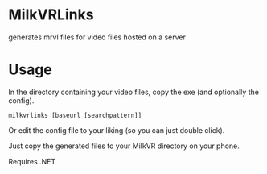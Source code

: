 # MilkVRLinks
generates mrvl files for video files hosted on a server

Usage
=====

In the directory containing your video files, copy the exe (and optionally the config).

```
milkvrlinks [baseurl [searchpattern]]
```
Or edit the config file to your liking (so you can just double click).

Just copy the generated files to your MilkVR directory on your phone.

Requires .NET
